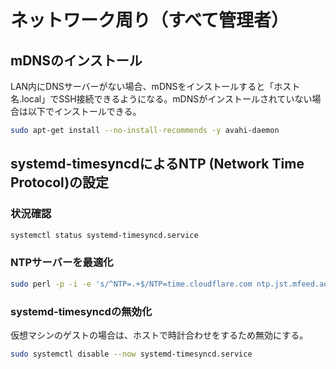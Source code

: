 # ネットワーク周り（すべて管理者）
## mDNSのインストール
LAN内にDNSサーバーがない場合、mDNSをインストールすると「ホスト名.local」でSSH接続できるようになる。mDNSがインストールされていない場合は以下でインストールできる。
```bash
sudo apt-get install --no-install-recommends -y avahi-daemon
```

## systemd-timesyncdによるNTP (Network Time Protocol)の設定
### 状況確認
```bash
systemctl status systemd-timesyncd.service
```

### NTPサーバーを最適化
```bash
sudo perl -p -i -e 's/^NTP=.+$/NTP=time.cloudflare.com ntp.jst.mfeed.ad.jp time.windows.com/g' '/etc/systemd/timesyncd.conf'
```

### systemd-timesyncdの無効化
仮想マシンのゲストの場合は、ホストで時計合わせをするため無効にする。
```bash
sudo systemctl disable --now systemd-timesyncd.service
```
